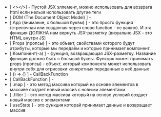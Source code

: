 - [ <></>] - Пустой JSX эллемент, можно использовать для возврата html если нельзя использовать длугие теги
- [ DOM (The Document Object Model) ] - 
- [ App (внимание, с большой буквы) ] - это просто функция (стрелочная или созданная через слово function - не важно). И эта функция ДОЛЖНА нам вернуть JSX-разметку (визуально JSX - это HTML внутри JS)
- [ Props (пропсы) ] - это объект, свойствами которого будут атрибуты, которые мы передаём и которые принимает компонент.
- [ Компонент(-а) ] - функция, возвращающая JSX-разметку. Название функции должно быть с большой буквы. Функция может принимать props (пропсы) - объект, который компонента может использовать внутри себя для отрисовки конкретных переданных в неё данных
- [ () => {} ] - CallBackFunction
- [ CallBackFunction ] - 
- [ .map ] - это метод массива который на основе элементов в массиве создает новый массив с новыми элементами
- [ .filter ] - это метод массива который на основе условий создает новый массив с элементами
- [ useState ] - это функция которай принимает данные и возвращает массив
